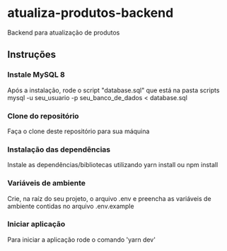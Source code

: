 # atualiza-produtos-backend

Backend para atualização de produtos

## Instruções

### Instale MySQL 8

Após a instalação, rode o script "database.sql" que está na pasta scripts
mysql -u seu_usuario -p seu_banco_de_dados < database.sql

### Clone do repositório

Faça o clone deste repositório para sua máquina

### Instalação das dependências

Instale as dependências/bibliotecas utilizando yarn install ou npm install

### Variáveis de ambiente

Crie, na raíz do seu projeto, o arquivo .env e preencha as variáveis de ambiente contidas no arquivo .env.example

### Iniciar aplicação

Para iniciar a aplicação rode o comando 'yarn dev'
